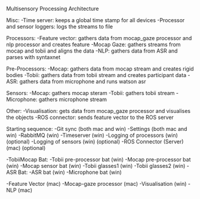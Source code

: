 Multisensory Processing Architecture

Misc:
-Time server: keeps a global time stamp for all devices
-Processor and sensor loggers: logs the streams to file

Processors:
-Feature vector: gathers data from mocap_gaze processor and nlp processor and creates feature
-Mocap Gaze: gathers streams from mocap and tobii and aligns the data
-NLP: gathers data from ASR and parses with syntaxnet

Pre-Processors:
-Mocap: gathers data from mocap stream and creates rigid bodies
-Tobii: gathers data from tobii stream and creates participant data
-ASR: gathers data from microphone and runs watson asr

Sensors:
-Mocap: gathers mocap steram
-Tobii: gathers tobii stream
-Microphone: gathers microphone stream

Other:
-Visualisation: gets data from mocap_gaze processor and visualises the objects
-ROS connector: sends feature vector to the ROS server

Starting sequence:
-Git sync (both mac and win)
-Settings (both mac and win)
-RabbitMQ (win)
-Timeserver (win)
    -Logging of processors (win) (optional)
    -Logging of sensors (win) (optional)
-ROS Connector (Server) (mac) (optional)

-TobiiMocap Bat:
    -Tobii pre-processor bat (win)
    -Mocap pre-processor bat (win)
    -Mocap sensor bat (win)
-Tobii glasses1 (win)
-Tobii glasses2 (win)
-ASR Bat:
    -ASR bat (win)
    -Microphone bat (win)


-Feature Vector (mac)
-Mocap-gaze processor (mac)
-Visualisation (win)
-NLP (mac)

